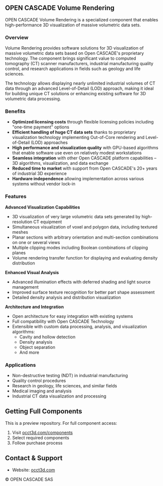 ## OPEN CASCADE Volume Rendering

OPEN CASCADE Volume Rendering is a specialized component that enables high-performance 3D visualization of massive volumetric data sets.

### Overview
Volume Rendering provides software solutions for 3D visualization of massive volumetric data sets based on Open CASCADE's proprietary technology. The component brings significant value to computed tomography (CT) scanner manufacturers, industrial manufacturing quality control, and research applications in fields such as geology and life sciences.

The technology allows displaying nearly unlimited industrial volumes of CT data through an advanced Level-of-Detail (LOD) approach, making it ideal for building unique CT solutions or enhancing existing software for 3D volumetric data processing.

### Benefits
- **Optimized licensing costs** through flexible licensing policies including "one-time payment" options
- **Efficient handling of huge CT data sets** thanks to proprietary visualization technology implementing Out-of-Core rendering and Level-of-Detail (LOD) approaches
- **High performance and visualization quality** with GPU-based algorithms that enable software use even on relatively modest workstations
- **Seamless integration** with other Open CASCADE platform capabilities – 3D algorithms, visualization, and data exchange
- **Reduced time to market** with support from Open CASCADE's 20+ years of industrial 3D experience
- **Hardware independence** allowing implementation across various systems without vendor lock-in

### Features
**Advanced Visualization Capabilities**
- 3D visualization of very large volumetric data sets generated by high-resolution CT equipment
- Simultaneous visualization of voxel and polygon data, including textured meshes
- Planar sections with arbitrary orientation and multi-section combinations on one or several views
- Multiple clipping modes including Boolean combinations of clipping planes
- Volume rendering transfer function for displaying and evaluating density distribution

**Enhanced Visual Analysis**
- Advanced illumination effects with deferred shading and light source management
- Improved surface texture recognition for better part shape assessment
- Detailed density analysis and distribution visualization

**Architecture and Integration**
- Open architecture for easy integration with existing systems
- Full compatibility with Open CASCADE Technology
- Extensible with custom data processing, analysis, and visualization algorithms:
  - Cavity and hollow detection
  - Density analysis
  - Object separation
  - And more

### Applications
- Non-destructive testing (NDT) in industrial manufacturing
- Quality control procedures
- Research in geology, life sciences, and similar fields
- Medical imaging and analysis
- Industrial CT data visualization and processing

## Getting Full Components
This is a preview repository. For full component access:
1. Visit [occt3d.com/components](https://occt3d.com/components/)
2. Select required components
3. Follow purchase process

## Contact & Support
- Website: [occt3d.com](https://occt3d.com)

© OPEN CASCADE SAS